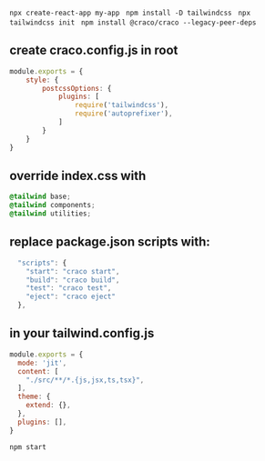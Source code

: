 ```npx create-react-app my-app```
``` npm install -D tailwindcss```
``` npx tailwindcss init```
``` npm install @craco/craco --legacy-peer-deps```

## create craco.config.js in root

```js
module.exports = {
    style: {
        postcssOptions: {
            plugins: [
                require('tailwindcss'),
                require('autoprefixer'),
            ]
        }
    }
}
```



## override index.css with 
```css
@tailwind base;
@tailwind components;
@tailwind utilities;
```

## replace package.json scripts with:

```js
  "scripts": {
    "start": "craco start",
    "build": "craco build",
    "test": "craco test",
    "eject": "craco eject"
  },
```

## in your tailwind.config.js

```js
module.exports = {
  mode: 'jit',
  content: [
    "./src/**/*.{js,jsx,ts,tsx}",
  ],
  theme: {
    extend: {},
  },
  plugins: [],
}

```

```npm start```



